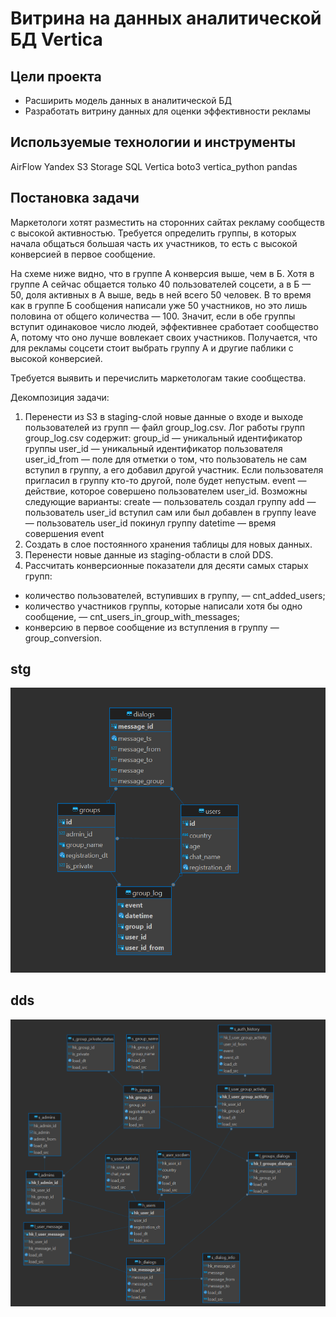 # Витрина на данных аналитической БД Vertica

## **Цели проекта**

- Расширить модель данных в аналитической БД
- Разработать витрину данных для оценки эффективности рекламы

## **Используемые технологии и инструменты**

AirFlow
Yandex S3 Storage
SQL
Vertica
boto3
vertica_python
pandas

## **Постановка задачи**

Маркетологи хотят разместить на сторонних сайтах рекламу сообществ с высокой активностью. Требуется определить группы, в которых начала общаться большая часть их участников, то есть с высокой конверсией в первое сообщение.

На схеме ниже видно, что в группе А конверсия выше, чем в Б. Хотя в группе А сейчас общается только 40 пользователей соцсети, а в Б — 50, доля активных в А выше, ведь в ней всего 50 человек. В то время как в группе Б сообщения написали уже 50 участников, но это лишь половина от общего количества — 100. Значит, если в обе группы вступит одинаковое число людей, эффективнее сработает сообщество А, потому что оно лучше вовлекает своих участников. Получается, что для рекламы соцсети стоит выбрать группу А и другие паблики с высокой конверсией.

Требуется выявить и перечислить маркетологам такие сообщества.

Декомпозиция задачи:

1. Перенести из S3 в staging-слой новые данные о входе и выходе пользователей из групп — файл group_log.csv.
   Лог работы групп group_log.csv содержит:
   group_id — уникальный идентификатор группы
   user_id — уникальный идентификатор пользователя
   user_id_from — поле для отметки о том, что пользователь не сам вступил в группу, а его добавил другой участник. Если пользователя пригласил в группу кто-то другой, поле будет непустым.
   event — действие, которое совершено пользователем user_id. Возможны следующие варианты:
   create — пользователь создал группу
   add — пользователь user_id вступил сам или был добавлен в группу
   leave — пользователь user_id покинул группу
   datetime — время совершения event
2. Создать в слое постоянного хранения таблицы для новых данных.
3. Перенести новые данные из staging-области в слой DDS.
4. Рассчитать конверсионные показатели для десяти самых старых групп:

- количество пользователей, вступивших в группу, — cnt_added_users;
- количество участников группы, которые написали хотя бы одно сообщение, — cnt_users_in_group_with_messages;
- конверсию в первое сообщение из вступления в группу — group_conversion.

## stg

![1730558652403](images/README/1730558652403.png)

## dds

![1730558902822](images/README/1730558902822.png)
